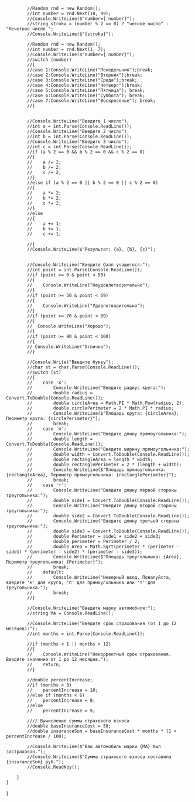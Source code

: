             //Random rnd = new Random();
            //int number = rnd.Next(10, 99);
            //Console.WriteLine($"number={ number}");
            //string stroka = (number % 2 == 0) ? "четное число" : "Нечетное число ";
            //Console.WriteLine($"{stroka}");

            //Random rnd = new Random();
            //int number = rnd.Next(1, 7);
            //Console.WriteLine($"number={ number}");
            //switch (number)
            //{
            //case 1:Console.WriteLine("Понедельник");break;
            //case 2:Console.WriteLine("Вторник");break;
            //case 3:Console.WriteLine("Среда");break;
            //case 4:Console.WriteLine("Четверг");break;
            //case 5:Console.WriteLine("Пятница"); break;
            //case 6:Console.WriteLine("Суббота"); break;
            //case 7:Console.WriteLine("Воскресенье"); break;
            //}


            //Console.WriteLine("Введите 1 число");
            //int a = int.Parse(Console.ReadLine());
            //Console.WriteLine("Введите 2 число");
            //int b = int.Parse(Console.ReadLine());
            //Console.WriteLine("Введите 3 число");
            //int c = int.Parse(Console.ReadLine());
            //if (a % 2 == 0 && b % 2 == 0 && c % 2 == 0)
            //{
            //    a /= 2;
            //    b /= 2;
            //    c /= 2;
            //}
            //else if (a % 2 == 0 || b % 2 == 0 || c % 2 == 0)
            //{
            //    a *= 2;
            //    b *= 2;
            //    c *= 2;
            //}
            //else
            //{
            //    a += 1;
            //    b += 1;
            //    c += 1;

            //}
            //Console.WriteLine($"Результат: {a}, {b}, {c}");


            //Console.WriteLine("Введите балл учащегося:");
            //int point = int.Parse(Console.ReadLine());
            //if (point >= 0 & point < 50)
            //{
            //    Console.WriteLine("Неудовлетворительно");
            //}
            //if (point >= 50 & point < 69)
            //{
            //    Console.WriteLine("Удовлетворительно");
            //}
            //if (point >= 70 & point < 89)
            //{
            //  Console.WriteLine("Хорошо");
            //}
            //if (point >= 90 & point < 100)
            //{
            // Console.WriteLine("Отлично");
            //}

            //Console.Write("Введите букву");
            //char st = char.Parse(Console.ReadLine());
            //switch (st)
            //{
            //    case 'к':
            //        Console.WriteLine("Введите радиус круга:");
            //        double radius = Convert.ToDouble(Console.ReadLine());
            //        double circleArea = Math.PI * Math.Pow(radius, 2);
            //        double circlePerimeter = 2 * Math.PI * radius;
            //        Console.WriteLine($"Площадь круга: {circleArea}, Периметр круга: {circlePerimeter}");
            //        break;
            //    case 'п':
            //        Console.WriteLine("Введите длину прямоугольника:");
            //        double length = Convert.ToDouble(Console.ReadLine());
            //        Console.WriteLine("Введите ширину прямоугольника:");
            //        double width = Convert.ToDouble(Console.ReadLine());
            //        double rectangleArea = length * width;
            //        double rectanglePerimeter = 2 * (length + width);
            //        Console.WriteLine($"Площадь прямоугольника: {rectangleArea}, Периметр прямоугольника: {rectanglePerimeter}");
            //        break;
            //    case 'т':
            //        Console.WriteLine("Введите длину первой стороны треугольника:");
            //        double side1 = Convert.ToDouble(Console.ReadLine());
            //        Console.WriteLine("Введите длину второй стороны треугольника:");
            //        double side2 = Convert.ToDouble(Console.ReadLine());
            //        Console.WriteLine("Введите длину третьей стороны треугольника:");
            //        double side3 = Convert.ToDouble(Console.ReadLine());
            //        double Perimeter = side1 + side2 + side3;
            //        double perimeter = Perimeter / 2;
            //        double Area = Math.Sqrt(perimeter * (perimeter - side1) * (perimeter - side2) * (perimeter - side3));
            //        Console.WriteLine($"Площадь треугольника: {Area}, Периметр треугольника: {Perimeter}");
            //        break;
            //    default:
            //        Console.WriteLine("Неверный ввод. Пожалуйста, введите 'к' для круга, 'п' для прямоугольника или 'т' для треугольника.");
            //        break;
            //}

            //Console.WriteLine("Введите марку автомобиля:");
            //string MA = Console.ReadLine();

            //Console.WriteLine("Введите срок страхования (от 1 до 12 месяцев):");
            //int months = int.Parse(Console.ReadLine());

            //if (months < 1 || months > 12)
            //{
            //    Console.WriteLine("Некорректный срок страхования. Введите значение от 1 до 12 месяцев.");
            //    return;
            //}

            //double percentIncrease;
            //if (months < 3)
            //    percentIncrease = 10;
            //else if (months < 6)
            //    percentIncrease = 8;
            //else
            //    percentIncrease = 5;

            //// Вычисление суммы страхового взноса
            //double baseInsuranceCost = 50;
            //double insuranceSum = baseInsuranceCost * months * (1 + percentIncrease / 100);

            //Console.WriteLine($"Ваш автомобиль марки {MA} был застрахован.");
            //Console.WriteLine($"Сумма страхового взноса составила {insuranceSum} руб.");
            //Console.ReadKey();

        }
    }
}
